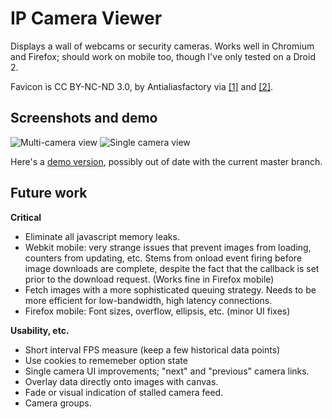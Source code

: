 IP Camera Viewer
================

Displays a wall of webcams or security cameras. Works well in Chromium
and Firefox; should work on mobile too, though I've only tested on a 
Droid 2. 

Favicon is CC BY-NC-ND 3.0, by Antialiasfactory via 
[[1]](http://antialiasfactory.deviantart.com/#/d27eoqq) and 
[[2]](http://www.freeiconsdownload.com/Free_Downloads.asp?id=1000).

Screenshots and demo
--------------------
![Multi-camera view](http://i.imgur.com/CnhSqm.jpg)
![Single camera view](http://i.imgur.com/WZJixm.jpg)

Here's a [demo version](http://possibilistic.org/ipcam/), possibly out of
date with the current master branch.

Future work
-----------

**Critical**

* Eliminate all javascript memory leaks.
* Webkit mobile: very strange issues that prevent images from loading,
  counters from updating, etc. Stems from onload event firing before 
  image downloads are complete, despite the fact that the callback is
  set prior to the download request. (Works fine in Firefox mobile)
* Fetch images with a more sophisticated queuing strategy. Needs
  to be more efficient for low-bandwidth, high latency connections. 
* Firefox mobile: Font sizes, overflow, ellipsis, etc. (minor UI fixes)

**Usability, etc.**

* Short interval FPS measure (keep a few historical data points)
* Use cookies to rememeber option state
* Single camera UI improvements; "next" and "previous" camera links.
* Overlay data directly onto images with canvas.
* Fade or visual indication of stalled camera feed.
* Camera groups.

